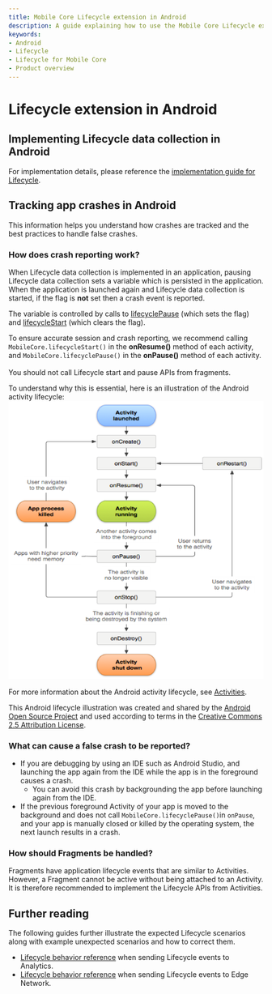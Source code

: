 ```yaml
---
title: Mobile Core Lifecycle extension in Android
description: A guide explaining how to use the Mobile Core Lifecycle extension in Android.
keywords:
- Android
- Lifecycle
- Lifecycle for Mobile Core
- Product overview
---
```


# Lifecycle extension in Android

## Implementing Lifecycle data collection in Android

For implementation details, please reference the [implementation guide for Lifecycle](/src/pages/home/base/mobile-core/lifecycle/index.md).

## Tracking app crashes in Android

This information helps you understand how crashes are tracked and the best practices to handle false crashes.

### How does crash reporting work?

When Lifecycle data collection is implemented in an application, pausing Lifecycle data collection sets a variable which is persisted in the application. When the application is launched again and Lifecycle data collection is started, if the flag is **not** set then a crash event is reported.

The variable is controlled by calls to [lifecyclePause](/src/pages/home/base/mobile-core/lifecycle/api-reference.md#lifecyclepause) (which sets the flag) and [lifecycleStart](/src/pages/home/base/mobile-core/lifecycle/api-reference.md#lifecyclestart) (which clears the flag).

<InlineAlert variant="info" slots="text"/>

To ensure accurate session and crash reporting, we recommend calling `MobileCore.lifecycleStart()` in the **onResume()** method of each activity, and `MobileCore.lifecyclePause()` in the **onPause()** method of each activity.<br/><br/>You should not call Lifecycle start and pause APIs from fragments.

To understand why this is essential, here is an illustration of the Android activity lifecycle:![](./assets/android/android-crash.png)

For more information about the Android activity lifecycle, see [Activities](https://developer.android.com/guide/components/activities/).

This Android lifecycle illustration was created and shared by the [Android Open Source Project](https://source.android.com/) and used according to terms in the [Creative Commons 2.5 Attribution License](https://creativecommons.org/licenses/by/2.5/).

### What can cause a false crash to be reported?

* If you are debugging by using an IDE such as Android Studio, and launching the app again from the IDE while the app is in the foreground causes a crash.
  * You can avoid this crash by backgrounding the app before launching again from the IDE.
* If the previous foreground Activity of your app is moved to the background and does not call `MobileCore.lifecyclePause()`in `onPause`, and your app is manually closed or killed by the operating system, the next launch results in a crash.

### How should Fragments be handled?

Fragments have application lifecycle events that are similar to Activities. However, a Fragment cannot be active without being attached to an Activity. It is therefore recommended to implement the Lifecycle APIs from Activities.

## Further reading

The following guides further illustrate the expected Lifecycle scenarios along with example unexpected scenarios and how to correct them.

* [Lifecycle behavior reference](/src/pages/home/base/mobile-core/lifecycle/behavior-reference.md) when sending Lifecycle events to Analytics.
* [Lifecycle behavior reference](/src/pages/edge/lifecycle-for-edge-network/behavior-reference.md) when sending Lifecycle events to Edge Network.
